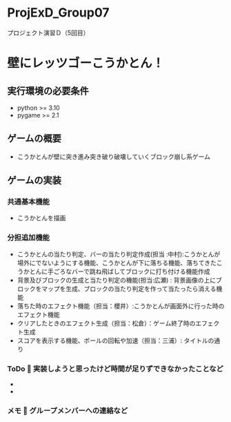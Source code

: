 # ProjExD_Group07
プロジェクト演習Ｄ（5回目）
# 壁にレッツゴーこうかとん！
## 実行環境の必要条件
* python >= 3.10
* pygame >= 2.1
## ゲームの概要
* こうかとんが壁に突き進み突き破り破壊していくブロック崩し系ゲーム
## ゲームの実装
### 共通基本機能
* こうかとんを描画
### 分担追加機能
* こうかとんの当たり判定、バーの当たり判定作成(担当 :中村):こうかとんが場外にでないようにする機能、こうかとんが下に落ちる機能、落ちてきたこうかとんに手ごろなバーで跳ね飛ばしてブロックに打ち付ける機能作成
* 背景及びブロックの生成と当たり判定の機能(担当:広瀬) : 背景画像の上にブロックをマップを生成、ブロックの当たり判定を作って当たったら消える機能
* 落ちた時のエフェクト機能（担当：櫻井）:こうかとんが画面外に行った時のエフェクト機能
* クリアしたときのエフェクト生成（担当：松倉）：ゲーム終了時のエフェクト生成
* スコアを表示する機能、ボールの回転や加速（担当：三浦）: タイトルの通り
### ToDo  実装しようと思ったけど時間が足りずできなかったことなど
- 
- 
### メモ  グループメンバーへの連絡など

